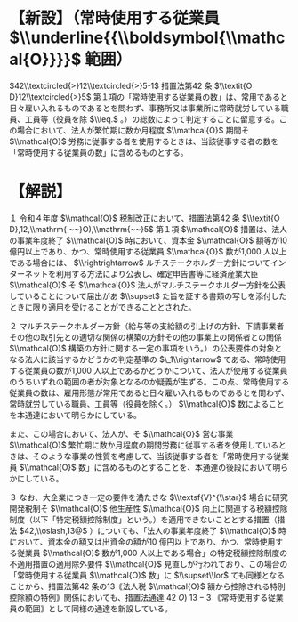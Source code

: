 # 【新設】（常時使用する従業員 $\\underline{{\\boldsymbol{\\mathcal{O}}}}$ 範囲）

$42\\textcircled{>}12\\textcircled{>}5-1$ 措置法第42 条 $\\textit{O D}12\\textcircled{>}5$ 第１項の「常時使用する従業員の数」は、常用であると日々雇い入れるものであるとを問わず、事務所又は事業所に常時就労している職員、工員等（役員を除 $\\leq.$ 。）の総数によって判定することに留意する。この場合において、法人が繁忙期に数か月程度 $\\mathcal{O}$ 期間そ $\\mathcal{O}$ 労務に従事する者を使用するときは、当該従事する者の数を「常時使用する従業員の数」に含めるものとする。

# 【解説】

１ 令和４年度 $\\mathcal{O}$ 税制改正において、措置法第42 条 $\\textit{O D},12,\\mathrm{ ~~}O),\\mathrm{~~}5$ 第１項 $\\mathcal{O}$ 措置は、法人の事業年度終了 $\\mathcal{O}$ 時において、資本金 $\\mathcal{O}$ 額等が10 億円以上であり、かつ、常時使用する従業員 $\\mathcal{O}$ 数が1,000 人以上である場合には、 $\\rightrightarrow$ ルチステークホルダー方針についてインターネットを利用する方法により公表し、確定申告書等に経済産業大臣 $\\mathcal{O}$ そ $\\mathcal{O}$ 法人がマルチステークホルダー方針を公表していることについて届出があ $\\supset$ た旨を証する書類の写しを添付したときに限り適用を受けることができることとされた。

２ マルチステークホルダー方針（給与等の支給額の引上げの方針、下請事業者その他の取引先との適切な関係の構築の方針その他の事業上の関係者との関係 $\\mathcal{O}$ 構築の方針に関する一定の事項をいう。）の公表要件の対象となる法人に該当するかどうかの判定基準の $\_1\\rightarrow$ である、常時使用する従業員の数が1,000 人以上であるかどうかについて、法人が使用する従業員のうちいずれの範囲の者が対象となるのか疑義が生ずる。この点、常時使用する従業員の数は、雇用形態が常用であると日々雇い入れるものであるとを問わず、常時就労している職員、工員等（役員を除く。） $\\mathcal{O}$ 数によることを本通達において明らかにしている。

また、この場合において、法人が、そ $\\mathcal{O}$ 営む事業 $\\mathcal{O}$ 繁忙期に数か月程度の期間労務に従事する者を使用しているときは、そのような事業の性質を考慮して、当該従事する者を「常時使用する従業員 $\\mathcal{O}$ 数」に含めるものとすることを、本通達の後段において明らかにしている。

３ なお、大企業につき一定の要件を満たさな $\\textsf{V}^{\\star}$ 場合に研究開発税制そ $\\mathcal{O}$ 他生産性 $\\mathcal{O}$ 向上に関連する税額控除制度（以下「特定税額控除制度」という。）を適用できないこととする措置（措法 $42,\\oslash,13@$ ）についても、「法人の事業年度終了 $\\mathcal{O}$ 時において、資本金の額又は出資金の額が10 億円以上であり、かつ、常時使用する従業員 $\\mathcal{O}$ 数が1,000 人以上である場合」の特定税額控除制度の不適用措置の適用除外要件 $\\mathcal{O}$ 見直しが行われており、この場合の「常時使用する従業員 $\\mathcal{O}$ 数」に $\\supset\\lor$ ても同様となることから、措置法第42 条の13｟法人税 $\\mathcal{O}$ 額から控除される特別控除額の特例｠関係においても、措置法通達 $42\ O)\ 13-3$ ｟常時使用する従業員の範囲｠として同様の通達を新設している。